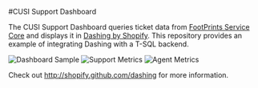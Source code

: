 #CUSI Support Dashboard

The CUSI Support Dashboard queries ticket data from [FootPrints Service Core](http://www.bmc.com/it-solutions/footprints-service-core.html) and displays it in [Dashing by Shopify](http://shopify.github.io/dashing/).  This repository provides an example of integrating Dashing with a T-SQL backend.

![Dashboard Sample](http://i.imgur.com/T6GHRPe.png)
![Support Metrics](http://i.imgur.com/jnNAe2G.png)
![Agent Metrics](http://i.imgur.com/bJ5n5O8.png)

Check out http://shopify.github.com/dashing for more information.
